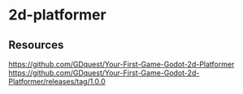 # 2d-platformer

## Resources
https://github.com/GDquest/Your-First-Game-Godot-2d-Platformer
https://github.com/GDquest/Your-First-Game-Godot-2d-Platformer/releases/tag/1.0.0